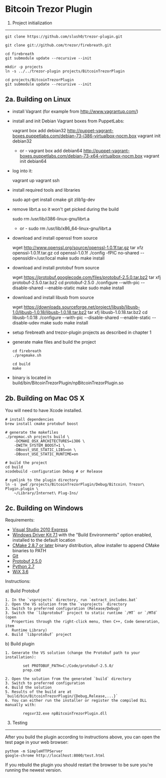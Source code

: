 Bitcoin Trezor Plugin
=====================

1. Project initialization
-------------------------

    git clone https://github.com/slush0/trezor-plugin.git

    git clone git://github.com/trezor/firebreath.git

    cd firebreath
    git submodule update --recursive --init

    mkdir -p projects
    ln -s ../../trezor-plugin projects/BitcoinTrezorPlugin

    cd projects/BitcoinTrezorPlugin
    git submodule update --recursive --init


2a. Building on Linux
---------------------

* install Vagrant (for example from http://www.vagrantup.com/)

* install and init Debian Vagrant boxes from PuppetLabs:

    vagrant box add debian32 http://puppet-vagrant-boxes.puppetlabs.com/debian-73-i386-virtualbox-nocm.box
    vagrant init debian32
    - or -
    vagrant box add debian64 http://puppet-vagrant-boxes.puppetlabs.com/debian-73-x64-virtualbox-nocm.box
    vagrant init debian64

* log into it:

    vagrant up
    vagrant ssh

* install required tools and libraries

    sudo apt-get install cmake git zlib1g-dev

* remove librt.a so it won't get picked during the build

    sudo rm /usr/lib/i386-linux-gnu/librt.a
    - or -
    sudo rm /usr/lib/x86_64-linux-gnu/librt.a

* download and install openssl from source

    wget http://www.openssl.org/source/openssl-1.0.1f.tar.gz
    tar xfz openssl-1.0.1f.tar.gz
    cd openssl-1.0.1f
    ./config -fPIC no-shared --openssldir=/usr/local
    make
    sudo make install

* download and install protobuf from source

    wget https://protobuf.googlecode.com/files/protobuf-2.5.0.tar.bz2
    tar xfj protobuf-2.5.0.tar.bz2
    cd protobuf-2.5.0
    ./configure --with-pic --disable-shared --enable-static
    make
    sudo make install

* download and install libusb from source

    wget https://downloads.sourceforge.net/project/libusb/libusb-1.0/libusb-1.0.18/libusb-1.0.18.tar.bz2
    tar xfj libusb-1.0.18.tar.bz2
    cd libusb-1.0.18
    ./configure --with-pic --disable-shared --enable-static --disable-udev
    make
    sudo make install

* setup firebreath and trezor-plugin projects as described in chapter 1

* generate make files and build the project

      cd firebreath
      ./prepmake.sh

      cd build
      make

* binary is located in build/bin/BitcoinTrezorPlugin/npBitcoinTrezorPlugin.so

2b. Building on Mac OS X
------------------------

You will need to have Xcode installed.

    # install dependencies
    brew install cmake protobuf boost

    # generate the makefiles
    ./prepmac.sh projects build \
        -DCMAKE_OSX_ARCHITECTURES=i386 \
        -DWITH_SYSTEM_BOOST=1 \
        -DBoost_USE_STATIC_LIBS=on \
        -DBoost_USE_STATIC_RUNTIME=on

    # build the project
    cd build
    xcodebuild -configuration Debug # or Release

    # symlink to the plugin directory
    ln -s `pwd`/projects/BitcoinTrezorPlugin/Debug/Bitcoin\ Trezor\ Plugin.plugin \
        ~/Library/Internet\ Plug-Ins/

2c. Building on Windows
-----------------------

Requirements:

- [Visual Studio 2010 Express](http://www.visualstudio.com/en-us/downloads#d-2010-express)
- [Windows Driver Kit 7.1](http://www.microsoft.com/en-us/download/details.aspx?id=11800)
  with the "Build Environments" option enabled, installed to the
  default location
- [CMake 2.8.7 or later](http://www.cmake.org/cmake/resources/software.html)
  binary distribution, allow installer to append CMake binaries to
  PATH
- [Git](http://msysgit.github.io/)
- [Protobuf 2.5.0](https://protobuf.googlecode.com/files/protobuf-2.5.0.zip)
- [Python 2.7](http://python.org/download/)
- [WiX 3.6](http://wix.codeplex.com/releases/view/93929)

Instructions:

a) Build Protobuf

    1. In the `vsprojects` directory, run `extract_includes.bat`
    2. Open the VS solution from the `vsprojects` directory
    3. Switch to preferred configuration (Release/Debug)
    3. Switch the `libprotobuf` project to static runtime `/MT` or `/MTd` (open
       Properties through the right-click menu, then C++, Code Generation, item
       Runtime Library)
    4. Build `libprotobuf` project

b) Build plugin

    1. Generate the VS solution (change the Protobuf path to your installation):

            set PROTOBUF_PATH=C:/Code/protobuf-2.5.0/
            prep.cmd

    2. Open the solution from the generated `build` directory
    3. Switch to preferred configuration
    4. Build the solution
    5. Results of the build are at `build/bin/BitcoinTrezorPlugin/{Debug,Release,...}`
    6. You can either run the installer or register the compiled DLL manually with:

            regsvr32.exe npBitcoinTrezorPlugin.dll

3. Testing
----------

After you build the plugin according to instructions above, you can
open the test page in your web browser:

    pythom -m SimpleHTTPServer
    google-chrome http://localhost:8000/test.html

If you rebuild the plugin you should restart the browser to be sure
you're running the newest version.

